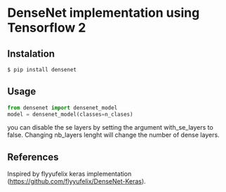 # DenseNet implementation using Tensorflow 2

## Instalation
```sh
$ pip install densenet
```

## Usage
```python
from densenet import densenet_model
model = densenet_model(classes=n_clases)
```

you can disable the se layers by setting the argument with_se_layers to false.
Changing nb_layers lenght will change the number of dense layers.

## References
Inspired by flyyufelix keras implementation (https://github.com/flyyufelix/DenseNet-Keras).

